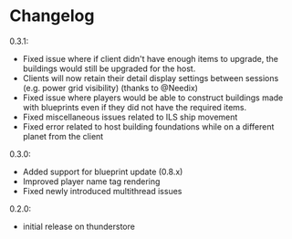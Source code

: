 # Changelog

0.3.1:
* Fixed issue where if client didn't have enough items to upgrade, the buildings would still be upgraded for the host.
* Clients will now retain their detail display settings between sessions (e.g. power grid visibility) (thanks to @Needix)
* Fixed issue where players would be able to construct buildings made with blueprints even if they did not have the required items.
* Fixed miscellaneous issues related to ILS ship movement
* Fixed error related to host building foundations while on a different planet from the client

0.3.0:
* Added support for blueprint update (0.8.x)
* Improved player name tag rendering
* Fixed newly introduced multithread issues

0.2.0:
* initial release on thunderstore